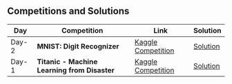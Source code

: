 ## Competitions and Solutions

| Day | Competition | Link | Solution |
|-----|-------------|------|----------|
|Day-2| **MNIST: Digit Recognizer** | [Kaggle Competition](https://www.kaggle.com/competitions/digit-recognizer/overview) | [Solution](https://tinyurl.com/TitanicSurvivalPrediction) |
|Day-1| **Titanic - Machine Learning from Disaster** | [Kaggle Competition](https://www.kaggle.com/competitions/titanic) | [Solution](https://tinyurl.com/TitanicSurvivalPrediction) |


<!-- 2. Digit Recognizer: 
-https://www.kaggle.com/competitions/digit-recognizer/overview
#3. Brazilian_Tweet_Sentiment_Analysis: 
#https://www.kaggle.com/competitions/TweetSentimentBR/overview   
-->
